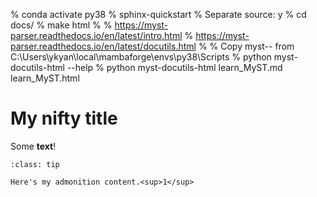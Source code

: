 % conda activate py38
% sphinx-quickstart
%   Separate source: y
% cd docs/
% make html
%
% https://myst-parser.readthedocs.io/en/latest/intro.html
% https://myst-parser.readthedocs.io/en/latest/docutils.html
%
% Copy myst-*-* from C:\Users\ykyan\local\mambaforge\envs\py38\Scripts
% python myst-docutils-html --help
% python myst-docutils-html learn_MyST.md learn_MyST.html
# My nifty title

Some **text**!

```{admonition} Here's my title
:class: tip

Here's my admonition content.<sup>1</sup>
```

